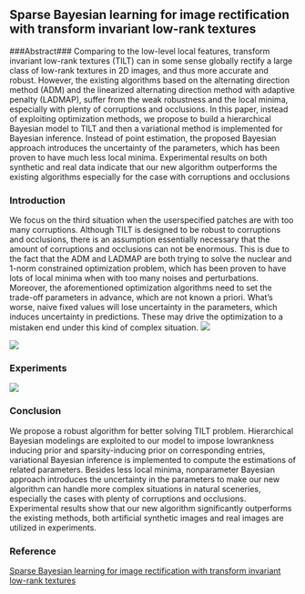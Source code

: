 ## Sparse Bayesian learning for image rectification with transform invariant low-rank textures ##


###Abstract###
 Comparing to the low-level local features, transform invariant low-rank textures (TILT) can in some sense
globally rectify a large class of low-rank textures in 2D images, and thus more accurate and robust. However,
the existing algorithms based on the alternating direction method (ADM) and the linearized alternating
direction method with adaptive penalty (LADMAP), suffer from the weak robustness and the
local minima, especially with plenty of corruptions and occlusions. In this paper, instead of exploiting
optimization methods, we propose to build a hierarchical Bayesian model to TILT and then a variational
method is implemented for Bayesian inference. Instead of point estimation, the proposed Bayesian approach
introduces the uncertainty of the parameters, which has been proven to have much less local
minima. Experimental results on both synthetic and real data indicate that our new algorithm outperforms
the existing algorithms especially for the case with corruptions and occlusions


### Introduction ###
We focus on the third situation when the userspecified patches are with too many corruptions. Although TILT is designed to be robust to corruptions and occlusions, there is an assumption essentially necessary that the amount of corruptions and occlusions can not be enormous. This is due to the fact that the ADM and LADMAP are both trying to solve the nuclear and 1-norm constrained optimization problem, which has been proven to have lots of local minima when with too many noises and perturbations. Moreover, the aforementioned optimization algorithms need to set the trade-off parameters in advance, which are not known a priori. What’s worse, naive fixed values will lose uncertainty in the parameters, which induces uncertainty in predictions. These may drive the optimization to a mistaken end under this kind of complex situation.
![](https://i.imgur.com/om3yKwb.png)



![](https://i.imgur.com/tM3UoUh.png)


### Experiments ###

![](https://i.imgur.com/yh095G2.png)

### Conclusion ###

We propose a
robust algorithm for better solving TILT problem. Hierarchical Bayesian modelings are exploited to our model to impose lowrankness inducing prior and sparsity-inducing prior on corresponding entries, variational Bayesian inference is implemented to compute the estimations of related parameters. Besides less local
minima, nonparameter Bayesian approach introduces the uncertainty in the parameters to make our new algorithm can handle more complex situations in natural sceneries, especially the cases with plenty of corruptions and occlusions. Experimental results show that our new algorithm significantly outperforms the existing
methods, both artificial synthetic images and real images are
utilized in experiments.


### Reference ###
[Sparse Bayesian learning for image rectification with transform invariant low-rank textures](https://www.sciencedirect.com/science/article/pii/S0165168417300701)
